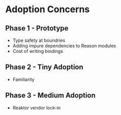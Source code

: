 # Adoption Concerns
## Phase 1 - Prototype
* Type safety at boundries
* Adding impure dependencies to Reason modules
* Cost of writing bindings

## Phase 2 - Tiny Adoption
* Familiarity

## Phase 3 - Medium Adoption
* Reaktor vendor lock-in

